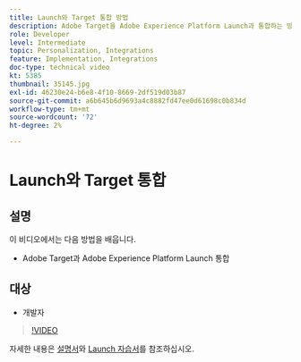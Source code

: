```yaml
---
title: Launch와 Target 통합 방법
description: Adobe Target을 Adobe Experience Platform Launch과 통합하는 방법을 알아봅니다.
role: Developer
level: Intermediate
topic: Personalization, Integrations
feature: Implementation, Integrations
doc-type: technical video
kt: 5385
thumbnail: 35145.jpg
exl-id: 46230e24-b6e8-4f10-8669-2df519d03b87
source-git-commit: a6b645b6d9693a4c8882fd47ee0d61698c0b834d
workflow-type: tm+mt
source-wordcount: '72'
ht-degree: 2%

---
```


# Launch와 Target 통합

## 설명

이 비디오에서는 다음 방법을 배웁니다.

* Adobe Target과 Adobe Experience Platform Launch 통합

## 대상

* 개발자

>[!VIDEO](https://video.tv.adobe.com/v/35145/?quality=12)

자세한 내용은 [설명서](https://experienceleague.adobe.com/docs/target/using/implement-target/client-side/at-js-implementation/deploy-at-js/cmp-implementing-target-using-adobe-launch.html?lang=en)와 [Launch 자습서](https://experienceleague.adobe.com/docs/launch-learn/implementing-in-websites-with-launch/index.html?lang=en)를 참조하십시오.
